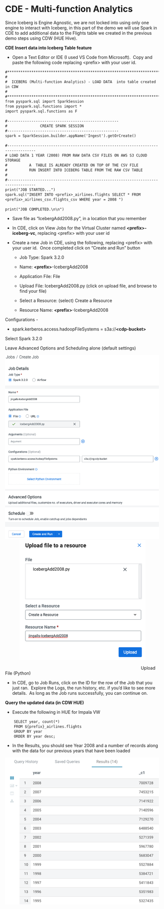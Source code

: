 # CDE - Multi-function Analytics

Since Iceberg is Engine Agnostic, we are not locked into using only one engine to interact with Iceberg, in this part of the demo we will use Spark in CDE to add additional data to the Flights table we created in the previous demo steps using CDW (HUE Hive).

**CDE Insert data into Iceberg Table feature**

- Open a Text Editor or IDE (I used VS Code from Microsoft).  Copy and paste the following code replacing \<prefix> with your user id.

```
#****************************************************************************
# 
#  ICEBERG (Multi-function Analytics) - LOAD DATA  into table created in CDW
#
#***************************************************************************/
from pyspark.sql import SparkSession
from pyspark.sql.functions import *
import pyspark.sql.functions as F

#---------------------------------------------------
#               CREATE SPARK SESSION
#---------------------------------------------------
spark = SparkSession.builder.appName('Ingest').getOrCreate()

#-----------------------------------------------------------------------------------
# LOAD DATA 1 YEAR (2008) FROM RAW DATA CSV FILES ON AWS S3 CLOUD STORAGE
#          A  TABLE IS ALREADY CREATED ON TOP OF THE CSV FILE
#          RUN INSERT INTO ICEBERG TABLE FROM THE RAW CSV TABLE
#
#-----------------------------------------------------------------------------------
print("JOB STARTED...")
spark.sql("INSERT INTO <prefix>_airlines.flights SELECT * FROM <prefix>_airlines_csv.flights_csv WHERE year = 2008 ")

print("JOB COMPLETED.\n\n")
```

- Save file as “IcebergAdd2008.py”, in a location that you remember

- In CDE, click on View Jobs for the Virtual Cluster named **\<prefix>-iceberg-vc**, replacing \<prefix> with your user id

- Create a new Job in CDE, using the following, replacing \<prefix> with your user id.  Once completed click on “Create and Run” button

   - Job Type: Spark 3.2.0
   - Name: **\<prefix>**-IcebergAdd2008 
   - Application File: File
   - Upload File: IcebergAdd2008.py (click on upload file, and browse to find your file)
   - Select a Resource: (select) Create a Resource

   - Resource Name: **\<prefix>**-IcebergAdd2008

Configurations - 

   - spark.kerberos.access.hadoopFileSystems = s3a://**\<cdp-bucket>**

Select Spark 3.2.0

Leave Advanced Options and Scheduling alone (default settings)

![62.png](../../images/62.png)            ![63.png](../../images/63.png)

                                                                                                                 Upload File (Python)

- In CDE, go to Job Runs, click on the ID for the row of the Job that you just ran.  Explore the Logs, the run history, etc. if you’d like to see more details.  As long as the Job runs successfully, you can continue on.

**Query the updated data (in CDW HUE)**

- Execute the following in HUE for Impala VW

```
    SELECT year, count(*) 
    FROM ${prefix}_airlines.flights
    GROUP BY year
    ORDER BY year desc;
```

- In the Results, you should see Year 2008 and a number of records along with the data for our previous years that have been loaded

![64.png](../../images/64.png)
